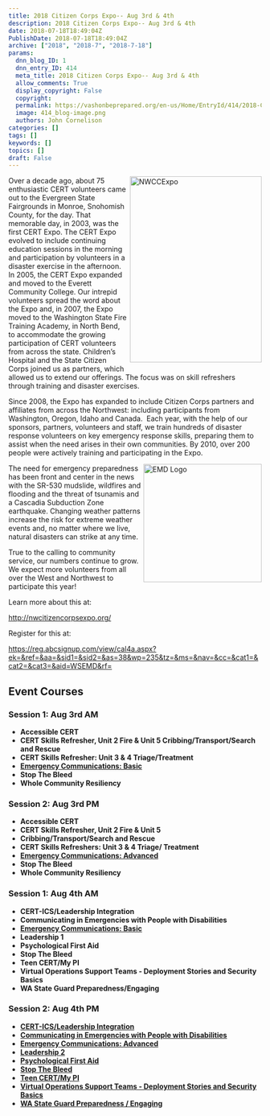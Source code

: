 ```yaml
---
title: 2018 Citizen Corps Expo-- Aug 3rd & 4th
description: 2018 Citizen Corps Expo-- Aug 3rd & 4th
date: 2018-07-18T18:49:04Z
PublishDate: 2018-07-18T18:49:04Z
archive: ["2018", "2018-7", "2018-7-18"]
params:
  dnn_blog_ID: 1
  dnn_entry_ID: 414
  meta_title: 2018 Citizen Corps Expo-- Aug 3rd & 4th
  allow_comments: True
  display_copyright: False
  copyright:
  permalink: https://vashonbeprepared.org/en-us/Home/EntryId/414/2018-Citizen-Corps-Expo-Aug-3rd-amp-4th
  image: 414_blog-image.png
  authors: John Cornelison
categories: []
tags: []
keywords: []
topics: []
draft: False
---
```


<p><a href="./images/414/Windows-Live-Writer-2018-Citizen-Corps-Expo_A084-NWCCExpo_2.jpg"><img title="NWCCExpo" style="border-top: 0px; border-right: 0px; background-image: none; border-bottom: 0px; float: right; padding-top: 0px; padding-left: 0px; border-left: 0px; margin: 0px 0px 5px 5px; display: inline; padding-right: 0px" border="0" alt="NWCCExpo" src="./images/414/Windows-Live-Writer-2018-Citizen-Corps-Expo_A084-NWCCExpo_thumb.jpg" width="262" align="right" height="370" /></a>Over a decade ago, about 75 enthusiastic CERT volunteers came out to the Evergreen State Fairgrounds in Monroe, Snohomish County, for the day. That memorable day, in 2003, was the first CERT Expo. The CERT Expo evolved to include continuing education sessions in the morning and participation by volunteers in a disaster exercise in the afternoon.&#160; In 2005, the CERT Expo expanded and moved to the Everett Community College. Our intrepid volunteers spread the word about the Expo and, in 2007, the Expo moved to the Washington State Fire Training Academy, in North Bend, to accommodate the growing participation of CERT volunteers from across the state. Children’s Hospital and the State Citizen Corps joined us as partners, which allowed us to extend our offerings. The focus was on skill refreshers through training and disaster exercises. </p>  <p>Since 2008, the Expo has expanded to include Citizen Corps partners and affiliates from across the Northwest: including participants from Washington, Oregon, Idaho and Canada.&#160; Each year, with the help of our sponsors, partners, volunteers and staff, we train hundreds of disaster response volunteers on key emergency response skills, preparing them to assist when the need arises in their own communities. By 2010, over 200 people were actively training and participating in the Expo. </p>  <p><img style="float: right; margin: 0px 0px 5px 5px; display: inline" alt="EMD Logo" src="https://reg.abcsignup.com/files/B9CBE761-ECED-4C89-849B-923BDD5B7B85_38/EMD_Logo.png" width="235" align="right" height="235" />The need for emergency preparedness has been front and center in the news with the SR-530 mudslide, wildfires and flooding and the threat of tsunamis and a Cascadia Subduction Zone earthquake. Changing weather patterns increase the risk for extreme weather events and, no matter where we live, natural disasters can strike at any time. </p>  <p>True to the calling to community service, our numbers continue to grow. We expect more volunteers from all over the West and Northwest to participate this year!</p>  <p>Learn more about this at:</p>  <p><a title="http://nwcitizencorpsexpo.org/" href="http://nwcitizencorpsexpo.org/">http://nwcitizencorpsexpo.org/</a></p>  <p>Register for this at:</p>  <p><a title="https://reg.abcsignup.com/view/cal4a.aspx?ek=&amp;ref=&amp;aa=&amp;sid1=&amp;sid2=&amp;as=38&amp;wp=235&amp;tz=&amp;ms=&amp;nav=&amp;cc=&amp;cat1=&amp;cat2=&amp;cat3=&amp;aid=WSEMD&amp;rf=" href="https://reg.abcsignup.com/view/cal4a.aspx?ek=&amp;ref=&amp;aa=&amp;sid1=&amp;sid2=&amp;as=38&amp;wp=235&amp;tz=&amp;ms=&amp;nav=&amp;cc=&amp;cat1=&amp;cat2=&amp;cat3=&amp;aid=WSEMD&amp;rf=">https://reg.abcsignup.com/view/cal4a.aspx?ek=&amp;ref=&amp;aa=&amp;sid1=&amp;sid2=&amp;as=38&amp;wp=235&amp;tz=&amp;ms=&amp;nav=&amp;cc=&amp;cat1=&amp;cat2=&amp;cat3=&amp;aid=WSEMD&amp;rf=</a></p>  <h2>Event Courses</h2>  <h3>Session 1: Aug 3rd AM</h3>  <ul>   <li><b>Accessible CERT</b> </li>    <li><b>CERT Skills Refresher, Unit 2 Fire &amp; Unit 5 Cribbing/Transport/Search and Rescue</b> </li>    <li><b>CERT Skills Refresher: Unit 3 &amp; 4 Triage/Treatment</b> </li>    <li><a href="https://reg.abcsignup.com/reg/event_page.aspx?ek=0038-0021-207b887e632d456ebb57ab737f35f216"><b>Emergency Communications: Basic</b></a> </li>    <li><b>Stop The Bleed</b> </li>    <li><b>Whole Community Resiliency</b> </li> </ul>  <h3>Session 2: Aug 3rd PM</h3>  <ul>   <li><b>Accessible CERT</b> </li>    <li><b>CERT Skills Refresher, Unit 2 Fire &amp; Unit 5 </b></li>    <li><b>Cribbing/Transport/Search and Rescue</b> </li>    <li><b>CERT Skills Refreshers: Unit 3 &amp; 4 Triage/ Treatment</b> </li>    <li><a href="https://reg.abcsignup.com/reg/event_page.aspx?ek=0038-0021-566e675fa9ac40aebc1fa00045db5ddd"><b>Emergency Communications: Advanced</b></a> </li>    <li><b>Stop The Bleed</b> </li>    <li><b>Whole Community Resiliency</b> </li> </ul>  <h3>Session 1: Aug 4th AM</h3>  <ul>   <li><b>CERT-ICS/Leadership Integration</b> </li>    <li><b>Communicating in Emergencies with People with Disabilities</b> </li>    <li><a href="https://reg.abcsignup.com/reg/event_page.aspx?ek=0038-0021-1701ac10fb9d4287874128b510040bf8"><b>Emergency Communications: Basic</b></a> </li>    <li><b>Leadership 1</b> </li>    <li><b>Psychological First Aid</b> </li>    <li><b>Stop The Bleed</b> </li>    <li><b>Teen CERT/My PI</b> </li>    <li><b>Virtual Operations Support Teams - Deployment Stories and Security Basics</b> </li>    <li><b>WA State Guard Preparedness/Engaging</b> </li> </ul>  <h3>Session 2: Aug 4th PM</h3>  <ul>   <li><a href="https://reg.abcsignup.com/reg/event_page.aspx?ek=0038-0021-123b4c141a4b4ae9b43e5679fe83e61b"><b>CERT-ICS/Leadership Integration</b></a> </li>    <li><a href="https://reg.abcsignup.com/reg/event_page.aspx?ek=0038-0021-9b00cc60b7b5465e85ed7da855120b64"><b>Communicating in Emergencies with People with Disabilities</b></a> </li>    <li><a href="https://reg.abcsignup.com/reg/event_page.aspx?ek=0038-0021-89aabd68afeb4146b95a325eed34d7ea"><b>Emergency Communications: Advanced</b></a> </li>    <li><a href="https://reg.abcsignup.com/reg/event_page.aspx?ek=0038-0021-88712edb2db042b7b6042b7111471743"><b>Leadership 2</b></a> </li>    <li><a href="https://reg.abcsignup.com/reg/event_page.aspx?ek=0038-0021-60c5b5a7d01e40e59e6e8893f2986971"><b>Psychological First Aid</b></a> </li>    <li><a href="https://reg.abcsignup.com/reg/event_page.aspx?ek=0038-0021-02c44608e0234d60bf4184a3942f8e51"><b>Stop The Bleed</b></a> </li>    <li><a href="https://reg.abcsignup.com/reg/event_page.aspx?ek=0038-0021-dc421f3368b446febf50ab0f3b17e370"><b>Teen CERT/My PI</b></a> </li>    <li><a href="https://reg.abcsignup.com/reg/event_page.aspx?ek=0038-0021-815b077b6a774d63b8df30730c9309c0"><b>Virtual Operations Support Teams - Deployment Stories and Security Basics</b></a> </li>    <li><a href="https://reg.abcsignup.com/reg/event_page.aspx?ek=0038-0021-f8f3d34618024844ba5547f119eca148"><b>WA State Guard Preparedness / Engaging</b></a> </li> </ul>

